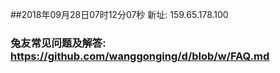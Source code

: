 ##2018年09月28日07时12分07秒 新址: 159.65.178.100
### 兔友常见问题及解答: https://github.com/wanggonging/d/blob/w/FAQ.md
